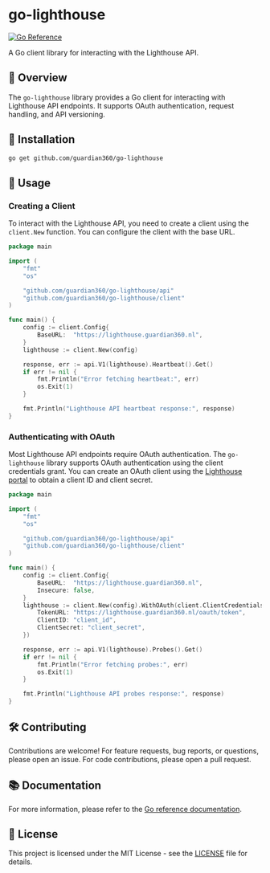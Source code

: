 # go-lighthouse

[![Go Reference](https://pkg.go.dev/badge/github.com/guardian360/go-lighthouse.svg)](https://pkg.go.dev/github.com/guardian360/go-lighthouse)

A Go client library for interacting with the Lighthouse API.

## 📖 Overview

The `go-lighthouse` library provides a Go client for interacting with
Lighthouse API endpoints. It supports OAuth authentication, request handling,
and API versioning.

## 🚀 Installation

```sh
go get github.com/guardian360/go-lighthouse
```

## 🎯 Usage

### Creating a Client

To interact with the Lighthouse API, you need to create a client using the
`client.New` function. You can configure the client with the base URL.

```go
package main

import (
    "fmt"
    "os"

    "github.com/guardian360/go-lighthouse/api"
    "github.com/guardian360/go-lighthouse/client"
)

func main() {
    config := client.Config{
        BaseURL:  "https://lighthouse.guardian360.nl",
    }
    lighthouse := client.New(config)

    response, err := api.V1(lighthouse).Heartbeat().Get()
    if err != nil {
        fmt.Println("Error fetching heartbeat:", err)
        os.Exit(1)
    }

    fmt.Println("Lighthouse API heartbeat response:", response)
}
```

### Authenticating with OAuth

Most Lighthouse API endpoints require OAuth authentication. The `go-lighthouse`
library supports OAuth authentication using the client credentials grant. You
can create an OAuth client using the [Lighthouse
portal](https://lighthouse.guardian360.nl) to obtain a client ID and client
secret.

```go
package main

import (
    "fmt"
    "os"

    "github.com/guardian360/go-lighthouse/api"
    "github.com/guardian360/go-lighthouse/client"
)

func main() {
    config := client.Config{
        BaseURL:  "https://lighthouse.guardian360.nl",
        Insecure: false,
    }
    lighthouse := client.New(config).WithOAuth(client.ClientCredentialsGrant{
        TokenURL: "https://lighthouse.guardian360.nl/oauth/token",
        ClientID: "client_id",
        ClientSecret: "client_secret",
    })

    response, err := api.V1(lighthouse).Probes().Get()
    if err != nil {
        fmt.Println("Error fetching probes:", err)
        os.Exit(1)
    }

    fmt.Println("Lighthouse API probes response:", response)
}
```

## 🛠 Contributing

Contributions are welcome! For feature requests, bug reports, or questions,
please open an issue. For code contributions, please open a pull request.

## 📚 Documentation

For more information, please refer to the [Go reference
documentation](https://pkg.go.dev/github.com/guardian360/go-lighthouse).

## 📜 License

This project is licensed under the MIT License - see the [LICENSE](LICENSE)
file for details.
